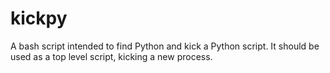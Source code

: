 # kickpy

A bash script intended to find Python and kick a Python script.  It should
be used as a top level script, kicking a new process.
